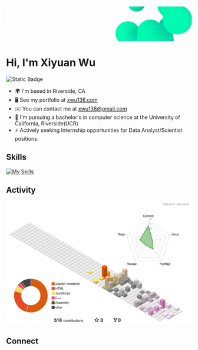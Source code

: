 
![header](./img/Header.gif)

# Hi, I'm Xiyuan Wu

![Static Badge](https://img.shields.io/badge/Undergrad-UCR-blue?style=for-the-badge)


* 🌍  I'm based in Riverside, CA
* 🖥️  See my portfolio at [xwu136.com](http://xwu136.com)
* ✉️  You can contact me at [xwu136@gmail.com](mailto:xwu136@gmail.com)
* 🧠  I'm pursuing a bachelor's in computer science at the University of California, Riverside(UCR)
* ⚡  Actively seeking Internship opportunities for Data Analyst/Scientist positions.
## Skills

[![My Skills](https://skillicons.dev/icons?i=py,cpp,cmake,css,flask,gcp,git,github,githubactions,html,latex,md,nextjs,nodejs,tailwind,vscode,notion,npm,react&theme=light)](https://skillicons.dev)

## Activity

![3D](./profile-3d-contrib/profile-season-animate.svg)

## Connect
